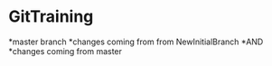 # GitTraining
*master branch
*changes coming from from NewInitialBranch
*AND
*changes coming from master